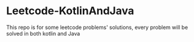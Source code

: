 # Leetcode-KotlinAndJava
This repo is for some leetcode problems' solutions, every problem will be solved in both kotlin and Java
